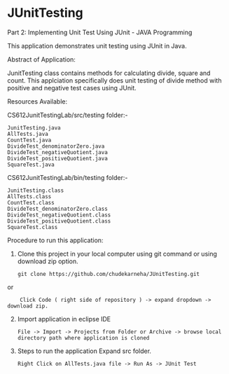 # JUnitTesting
Part 2: Implementing Unit Test Using JUnit - JAVA Programming

This application demonstrates unit testing using JUnit in Java.

Abstract of Application:

JunitTesting class contains methods for calculating divide, square and count.
This applciation specifically does unit testing of divide method with positive and negative test cases using JUnit.

Resources Available:

CS612JunitTestingLab/src/testing folder:-

    JunitTesting.java
    AllTests.java
    CountTest.java
    DivideTest_denominatorZero.java
    DivideTest_negativeQuotient.java
    DivideTest_positiveQuotient.java
    SquareTest.java

CS612JunitTestingLab/bin/testing folder:-

    JunitTesting.class
    AllTests.class
    CountTest.class
    DivideTest_denominatorZero.class
    DivideTest_negativeQuotient.class
    DivideTest_positiveQuotient.class
    SquareTest.class

Procedure to run this application:

1.	Clone this project in your local computer using git command or using download zip option.

        git clone https://github.com/chudekarneha/JUnitTesting.git
or
 
        Click Code ( right side of repository ) -> expand dropdown -> download zip.
        
2.	Import application in eclipse IDE

        File -> Import -> Projects from Folder or Archive -> browse local directory path where application is cloned
        
3.	Steps to run the application Expand src folder.

        Right Click on AllTests.java file -> Run As -> JUnit Test

